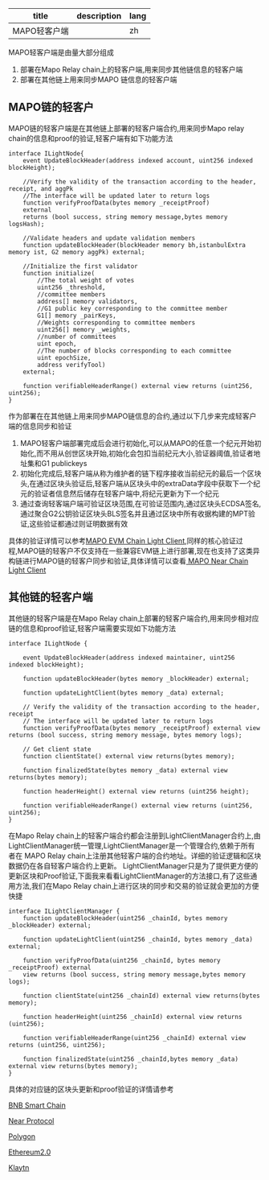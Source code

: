 | title        | description | lang |
| ------------ | ----------- | ---- |
| MAPO轻客户端 |             | zh   |

MAPO轻客户端是由量大部分组成

1. 部署在Mapo Relay chain上的轻客户端,用来同步其他链信息的轻客户端
2. 部署在其他链上用来同步MAPO 链信息的轻客户端



## MAPO链的轻客户

MAPO链的轻客户端是在其他链上部署的轻客户端合约,用来同步Mapo relay chain的信息和proof的验证,轻客户端有如下功能方法

```
interface ILightNode{
    event UpdateBlockHeader(address indexed account, uint256 indexed blockHeight);

    //Verify the validity of the transaction according to the header, receipt, and aggPk
    //The interface will be updated later to return logs
    function verifyProofData(bytes memory _receiptProof)
    external
    returns (bool success, string memory message,bytes memory logsHash);

    //Validate headers and update validation members
    function updateBlockHeader(blockHeader memory bh,istanbulExtra memory ist, G2 memory aggPk) external;

    //Initialize the first validator
    function initialize(
        //The total weight of votes
        uint256 _threshold,
        //committee members
        address[] memory validators,
        //G1 public key corresponding to the committee member
        G1[] memory _pairKeys,
        //Weights corresponding to committee members
        uint256[] memory _weights,
        //number of committees
        uint epoch,
        //The number of blocks corresponding to each committee
        uint epochSize,
        address verifyTool)
    external;

    function verifiableHeaderRange() external view returns (uint256, uint256);
}
```

作为部署在在其他链上用来同步MAPO链信息的合约,通过以下几步来完成轻客户端的信息同步和验证

1. MAPO轻客户端部署完成后会进行初始化,可以从MAPO的任意一个纪元开始初始化,而不用从创世区块开始,初始化会包扣当前纪元大小,验证器阈值,验证者地址集和G1 publickeys
2. 初始化完成后,轻客户端从称为维护者的链下程序接收当前纪元的最后一个区块头,在通过区块头验证后,轻客户端从区块头中的extraData字段中获取下一个纪元的验证者信息然后储存在轻客户端中,将纪元更新为下一个纪元
3. 通过查询轻客端户端可验证区块范围,在可验证范围内,通过区块头ECDSA签名,通过聚合G2公钥验证区块头BLS签名并且通过区块中所有收据构建的MPT验证,这些验证都通过则证明数据有效

具体的验证详情可以参考[MAPO EVM Chain Light Client](https://docs.mapprotocol.io/develop/light-client/mapo-light-client/evm),同样的核心验证过程,MAPO链的轻客户不仅支持在一些兼容EVM链上进行部署,现在也支持了这类异构链进行MAPO链的轻客户同步和验证,具体详情可以查看[ MAPO Near Chain Light Client](https://docs.mapprotocol.io/develop/light-client/mapo-light-client/near)

## 其他链的轻客户端

其他链的轻客户端是在Mapo Relay chain上部署的轻客户端合约,用来同步相对应链的信息和proof验证,轻客户端需要实现如下功能方法

```
interface ILightNode {

    event UpdateBlockHeader(address indexed maintainer, uint256 indexed blockHeight);

    function updateBlockHeader(bytes memory _blockHeader) external;

    function updateLightClient(bytes memory _data) external;

    // Verify the validity of the transaction according to the header, receipt
    // The interface will be updated later to return logs
    function verifyProofData(bytes memory _receiptProof) external view returns (bool success, string memory message, bytes memory logs);

    // Get client state
    function clientState() external view returns(bytes memory);

    function finalizedState(bytes memory _data) external view returns(bytes memory);

    function headerHeight() external view returns (uint256 height);

    function verifiableHeaderRange() external view returns (uint256, uint256);
}
```

在Mapo Relay chain上的轻客户端合约都会注册到LightClientManager合约上,由LightClientManager统一管理,LightClientManager是一个管理合约,依赖于所有者在 MAPO  Relay chain上注册其他轻客户端的合约地址。详细的验证逻辑和区块数据仍在各自轻客户端合约上更新。 LightClientManager只是为了提供更方便的更新区块和Proof验证,下面我来看看LightClientManager的方法接口,有了这些通用方法,我们在Mapo Relay chain上进行区块的同步和交易的验证就会更加的方便快捷

```
interface ILightClientManager {
    function updateBlockHeader(uint256 _chainId, bytes memory _blockHeader) external;

    function updateLightClient(uint256 _chainId, bytes memory _data) external;

    function verifyProofData(uint256 _chainId, bytes memory _receiptProof) external
    view returns (bool success, string memory message,bytes memory logs);

    function clientState(uint256 _chainId) external view returns(bytes memory);

    function headerHeight(uint256 _chainId) external view returns (uint256);

    function verifiableHeaderRange(uint256 _chainId) external view returns (uint256, uint256);

    function finalizedState(uint256 _chainId,bytes memory _data) external view returns(bytes memory);
}

```

具体的对应链的区块头更新和proof验证的详情请参考

[BNB Smart Chain](https://docs.mapprotocol.io/develop/light-client/light-clients/bsc)

[Near Protocol](https://docs.mapprotocol.io/develop/light-client/light-clients/near)

[Polygon](https://docs.mapprotocol.io/develop/light-client/light-clients/matic)

[Ethereum2.0](https://docs.mapprotocol.io/develop/light-client/light-clients/eth2)

[Klaytn](https://docs.mapprotocol.io/develop/light-client/light-clients/klaytn)

